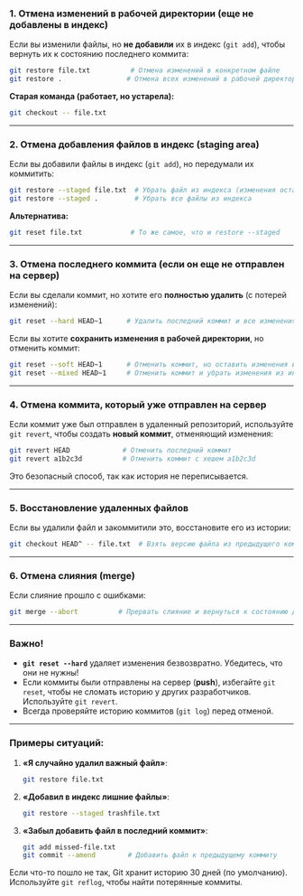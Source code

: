 
### **1. Отмена изменений в рабочей директории (еще не добавлены в индекс)**
Если вы изменили файлы, но **не добавили** их в индекс (`git add`), чтобы вернуть их к состоянию последнего коммита:
```bash
git restore file.txt          # Отмена изменений в конкретном файле
git restore .                # Отмена всех изменений в рабочей директории
```
**Старая команда (работает, но устарела):**
```bash
git checkout -- file.txt
```

---

### **2. Отмена добавления файлов в индекс (staging area)**
Если вы добавили файлы в индекс (`git add`), но передумали их коммитить:
```bash
git restore --staged file.txt  # Убрать файл из индекса (изменения останутся в рабочей директории)
git restore --staged .         # Убрать все файлы из индекса
```
**Альтернатива:**
```bash
git reset file.txt            # То же самое, что и restore --staged
```

---

### **3. Отмена последнего коммита (если он еще не отправлен на сервер)**
Если вы сделали коммит, но хотите его **полностью удалить** (с потерей изменений):
```bash
git reset --hard HEAD~1      # Удалить последний коммит и все изменения в рабочей директории
```
Если вы хотите **сохранить изменения в рабочей директории**, но отменить коммит:
```bash
git reset --soft HEAD~1      # Отменить коммит, но оставить изменения в индексе
git reset --mixed HEAD~1     # Отменить коммит и убрать изменения из индекса (по умолчанию)
```

---

### **4. Отмена коммита, который уже отправлен на сервер**
Если коммит уже был отправлен в удаленный репозиторий, используйте `git revert`, чтобы создать **новый коммит**, отменяющий изменения:
```bash
git revert HEAD             # Отменить последний коммит
git revert a1b2c3d          # Отменить коммит с хешем a1b2c3d
```
Это безопасный способ, так как история не переписывается.

---

### **5. Восстановление удаленных файлов**
Если вы удалили файл и закоммитили это, восстановите его из истории:
```bash
git checkout HEAD^ -- file.txt  # Взять версию файла из предыдущего коммита
```

---

### **6. Отмена слияния (merge)**
Если слияние прошло с ошибками:
```bash
git merge --abort          # Прервать слияние и вернуться к состоянию до merge
```

---

### **Важно!**
- **`git reset --hard`** удаляет изменения безвозвратно. Убедитесь, что они не нужны!
- Если коммиты были отправлены на сервер (**push**), избегайте `git reset`, чтобы не сломать историю у других разработчиков. Используйте `git revert`.
- Всегда проверяйте историю коммитов (`git log`) перед отменой.

---

### Примеры ситуаций:
1. **«Я случайно удалил важный файл»**:
   ```bash
   git restore file.txt
   ```

2. **«Добавил в индекс лишние файлы»**:
   ```bash
   git restore --staged trashfile.txt
   ```

3. **«Забыл добавить файл в последний коммит»**:
   ```bash
   git add missed-file.txt
   git commit --amend        # Добавить файл к предыдущему коммиту
   ```

Если что-то пошло не так, Git хранит историю 30 дней (по умолчанию). Используйте `git reflog`, чтобы найти потерянные коммиты.
